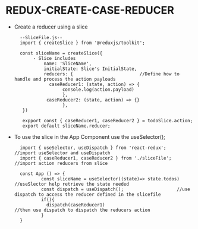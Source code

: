 # REDUX-CREATE-CASE-REDUCER

- Create a reducer using a slice

        --SliceFile.js--
        import { createSlice } from '@reduxjs/toolkit';

        const sliceName = createSlice({
             - Slice includes
                 name: 'SliceName', 
                 initialState: Slice's InitialState,
                 reducers: {                         //Define how to handle and process the action payloads
                   caseReducer1: (state, action) => {
                        console.log(action.payload)
                        },
                  caseReducer2: (state, action) => {}
                        },
         })

         expport const { caseReducer1, caseReducer2 } = todoSlice.action;
         export default sliceName.reducer;


- To use the slice in the App Component use the useSelector();

        import { useSelector, useDispatch } from 'react-redux';           //import useSelector and useDispatch
        import { caseReducer1, caseReducer2 } from './sliceFile';         //import action reducers from slice
     
        const App () => {
                const sliceName = useSelector((state)=> state.todos)     //useSlector help retrieve the state needed
                const dispatch = useDispatch();                    //use dispatch to access the reducer defined in the slicefile
                if(){
                  dispatch(caseReducer1)                                 //then use dispatch to dispatch the reducers action
                }
        }
  
  
